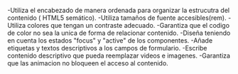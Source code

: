 -Utiliza el encabezado de manera ordenada para organizar la estrucutra del contenido ( HTML5 semático).
-Utiliza tamaños de fuente accesibles(rem).
-Utiliza colores que tengan un contraste adecuado.
-Garantiza que el codigo de color no sea la unica de forma de relacionar contenido.
-Diseña teniendo en cuenta los estados "focus" y "active" de los componentes.
-Añade etiquetas y textos descriptivos a los campos de formulario.
-Escribe contenido descriptivo que pueda reemplazar videos e imagenes.
-Garantiza que las animacion no bloqueen el acceso al contenido.

